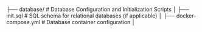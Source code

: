 ├── database/                                       # Database Configuration and Initialization Scripts
│   ├── init.sql                                    # SQL schema for relational databases (if applicable)
│   ├── docker-compose.yml                          # Database container configuration
│